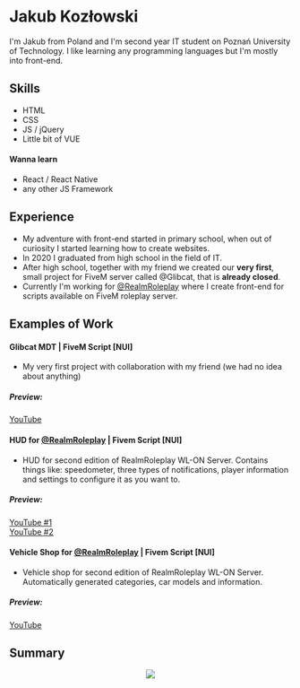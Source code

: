 # Jakub Kozłowski
I'm Jakub from Poland and I'm second year IT student on Poznań University of Technology. I like learning any programming languages but I'm mostly into front-end.

## Skills
* HTML
* CSS
* JS / jQuery
* Little bit of VUE

#### Wanna learn
* React / React Native
* any other JS Framework

## Experience
* My adventure with front-end started in primary school, when out of curiosity I started learning how to create websites.
* In 2020 I graduated from high school in the field of IT.
* After high school, together with my friend we created our **very first**, small project for FiveM server called @Glibcat, that is **already closed**.
* Currently I'm working for [@RealmRoleplay](https://github.com/RealmRoleplay) where I create front-end for scripts available on FiveM roleplay server.

## Examples of Work
#### Glibcat MDT | FiveM Script [NUI]
* My very first project with collaboration with my friend (we had no idea about anything)
##### Preview:
[YouTube](https://www.youtube.com/watch?v=dlx-zKXHX2o)

#### HUD for [@RealmRoleplay](https://github.com/RealmRoleplay) | Fivem Script [NUI]
* HUD for second edition of RealmRoleplay WL-ON Server. Contains things like: speedometer, three types of notifications, player information and settings to configure it as you want to.

##### Preview:
[YouTube #1](https://www.youtube.com/watch?v=lZisyydAVEE) <br />
[YouTube #2](https://www.youtube.com/watch?v=oVSJvuyQoZ8)

#### Vehicle Shop for [@RealmRoleplay](https://github.com/RealmRoleplay) | Fivem Script [NUI]
* Vehicle shop for second edition of RealmRoleplay WL-ON Server. Automatically generated categories, car models and information.

##### Preview:
[YouTube](https://www.youtube.com/watch?v=P5rYjMCdhG8)

## Summary
<div style="display: flex; justify-content: center; width: 100%;">
  <img src="https://github-readme-stats.vercel.app/api?username=Dezert01">
</div>
